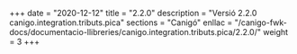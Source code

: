 +++
date        = "2020-12-12"
title       = "2.2.0"
description = "Versió 2.2.0 canigo.integration.tributs.pica"
sections    = "Canigó"
enllac		= "/canigo-fwk-docs/documentacio-llibreries/canigo.integration.tributs.pica/2.2.0/"
weight		= 3
+++
